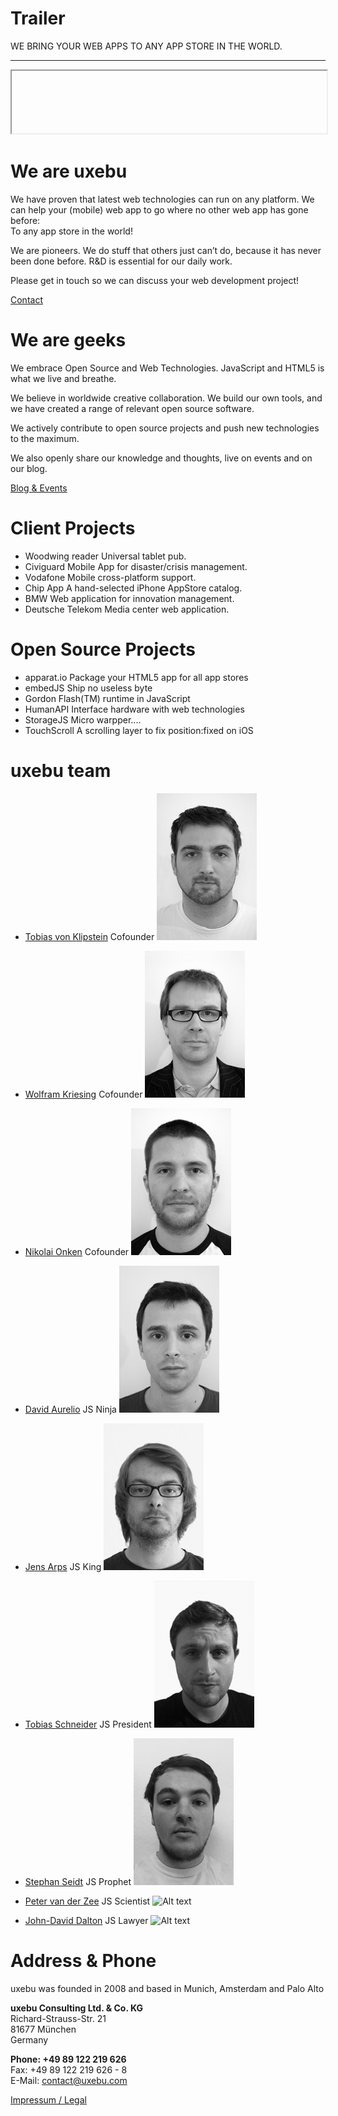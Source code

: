 Trailer
=======

WE BRING YOUR WEB APPS
TO ANY APP STORE IN THE WORLD.

* * *

<iframe src="" scrolling="no" width="100%" height="100px">
	Your Browser does not support iframes.
	Please update to Internet Explorer 4!
</iframe>

We are uxebu
============

We have proven that latest web technologies can run on any platform. We can help your (mobile) web app to go where no other web app has gone before:  
To any app store in the world!

We are pioneers. We do stuff that others just can’t do, because it has never been done before. R&D is essential for our daily work.

Please get in touch so we can discuss your web development project!

[Contact](http://uxebu.com/test.html)


We are geeks
============

We embrace Open Source and Web Technologies. JavaScript and HTML5 is what we live and breathe.

We believe in worldwide creative collaboration.
We build our own tools, and we have created a range of relevant open source software.

We actively contribute to open source  projects and push new technologies to the maximum.

We also openly share our knowledge and thoughts, live on events and on our blog.

[Blog & Events](http://uxebu.com)


Client Projects
===============

* Woodwing reader
  Universal tablet pub.
* Civiguard
  Mobile App for disaster/crisis management.
* Vodafone
  Mobile cross-platform support.
* Chip App
  A hand-selected iPhone AppStore catalog.
* BMW
  Web application for innovation management.
* Deutsche Telekom
  Media center web application.

Open Source Projects
====================

* apparat.io
  Package your HTML5 app for all app stores
* embedJS
  Ship no useless byte
* Gordon
  Flash(TM) runtime in JavaScript
* HumanAPI
  Interface hardware with web technologies
* StorageJS
  Micro warpper....
* TouchScroll
  A scrolling layer to fix position:fixed on iOS

uxebu team
==========

* [Tobias von Klipstein](team/klipstein.html)
  Cofounder
  ![Tobias von Klipstein](media/img/team/klipstein.png)

* [Wolfram Kriesing](team/kriesing.html)
  Cofounder
  ![Alttext](media/img/team/kriesing.png)

* [Nikolai Onken](team/onken.html)
  Cofounder
  ![Alt text](media/img/team/onken.png)

* [David Aurelio](team/aurelio.html)
  JS Ninja
  ![Alt text](media/img/team/aurelio.png)

* [Jens Arps](team/arps.html)
  JS King
  ![Alt text](media/img/team/arps.png)

* [Tobias Schneider](team/schneider.html)
  JS President
  ![Alt text](media/img/team/schneider.png)

* [Stephan Seidt](team/seidt.html)
  JS Prophet
  ![Alt text](media/img/team/seidt.png)

* [Peter van der Zee](team/zee.html)
  JS Scientist
  ![Alt text](media/img/team/zee.png)

* [John-David Dalton](team/dalton.html)
  JS Lawyer
  ![Alt text](media/img/team/dalton.png)

Address & Phone
===============

uxebu was founded in 2008 and based in Munich, Amsterdam and Palo Alto

**uxebu Consulting Ltd. & Co. KG**  
Richard-Strauss-Str. 21  
81677 München  
Germany  

**Phone: +49 89 122 219 626**  
Fax: +49 89 122 219 626 - 8  
E-Mail: contact@uxebu.com

[Impressum / Legal](http://uxebu.com/legal)
